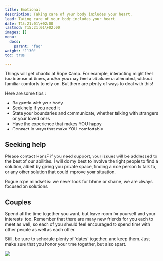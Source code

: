 ```yaml
---
title: Emotional
description: Taking care of your body includes your heart.
lead: Taking care of your body includes your heart.
date: T15:21:01\+02:00
lastmod: T15:21:01\+02:00
images: []
menu: 
  docs:
    parent: "faq"
weight: "1130"
toc: true

---
```

Things will get chaotic at Rope Camp. For example, interacting might feel too intense at times, and/or you may feel a bit alone or alienated, without familiar comforts to rely on. But there are plenty of ways to deal with this!

Here are some tips :

* Be gentle with your body
* Seek help if you need it
* State your boundaries and communicate, whether talking with strangers or your loved ones
* Have the experience that makes YOU happy
* Connect in ways that make YOU comfortable

## Seeking help

Please contact HansF if you need support, your issues will be addressed to the best of our abilities. I will do my best to involve the right people to find a solution, albeit by giving you private space, finding a nice person to talk to, or any other solution that could improve your situation.

Rogue rope mindset is: we never look for blame or shame, we are always focused on solutions.

## Couples

Spend all the time together you want, but leave room for yourself and your interests, too. Remember that there are many new friends for you each to meet as well, so each of you should feel encouraged to spend time with other people as well as each other.

Still, be sure to schedule plenty of ‘dates’ together, and keep them. Just make sure that you honor your time together, but also apart.

![](/images//hug.webp)